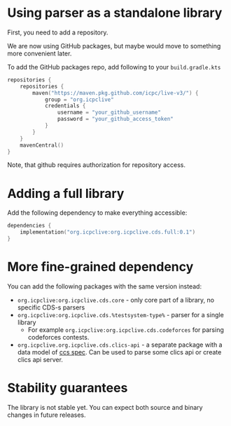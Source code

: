 # Using parser as a standalone library

First, you need to add a repository.

We are now using GitHub packages, but maybe would move to something more convenient later.

To add the GitHub packages repo, add following to your `build.gradle.kts`

```kotlin
repositories {
    repositories {
        maven("https://maven.pkg.github.com/icpc/live-v3/") {
            group = "org.icpclive"
            credentials {
                username = "your_github_username"
                password = "your_github_access_token"
            }
        }
    }
    mavenCentral()
}
```

Note, that github requires authorization for repository access.

# Adding a full library

Add the following dependency to make everything accessible: 

```kotlin
dependencies {
    implementation("org.icpclive:org.icpclive.cds.full:0.1")
}
```

# More fine-grained dependency

You can add the following packages with the same version instead:
* `org.icpclive:org.icpclive.cds.core` - only core part of a library, no specific CDS-s parsers
* `org.icpclive:org.icpclive.cds.%testsystem-type%` - parser for a single library
  * For example `org.icpclive:org.icpclive.cds.codeforces` for parsing codeforces contests. 
* `org.icpclive.org.icpclive.cds.clics-api` - a separate package with a data model of [ccs spec](https://ccs-specs.icpc.io/). 
   Can be used to parse some clics api or create clics api server.

# Stability guarantees

The library is not stable yet. You can expect both source and binary
changes in future releases.